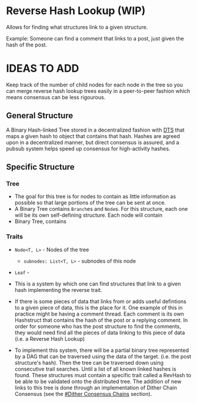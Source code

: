# Reverse Hash Lookup (WIP)

Allows for finding what structures link to a given structure.

Example: Someone can find a comment that links to a post, just given the hash of the post.

# IDEAS TO ADD
Keep track of the number of child nodes for each node in the tree so you can merge reverse hash lookup trees easily in a peer-to-peer fashion which means consensus can be less rigourous.

## General Structure

A Binary Hash-linked Tree stored in a decentralized fashion with [DTS](./directional-trail-search.md) that maps a given hash to object that contains that hash. Hashes are agreed upon in a decentralized manner, but direct consensus is assured, and a pubsub system helps speed up consensus for high-activity hashes.

## Specific Structure

### Tree
 - The goal for this tree is for nodes to contain as little information as possible so that large portions of the tree can be sent at once.
 - A Binary Tree contains `Branch`es and `Node`s. For this structure, each one will be its own self-defining structure. Each node will contain
 - Binary Tree, contains

### Traits

 - `Node<T, L>` - Nodes of the tree
   - `subnodes: List<T, L>` - subnodes of this node
 - `Leaf` - 

 - This is a system by which one can find structures that link to a given hash implementing the reverse trait.
 - If there is some pieces of data that links from or adds useful defintions to a given piece of data, this is the place for it. One example of this in practice might be having a comment thread. Each comment is its own Hashstruct that contains the hash of the post or a replying comment. In order for someone who has the post structure to find the comments, they would need find all the pieces of data linking to this piece of data (i.e. a Reverse Hash Lookup)
 - To implement this system, there will be a partial binary tree represented by a DAG that can be traversed using the data of the target. (i.e. the post structure's hash). Then the tree can be traversed down using consecutive trail searches. Until a list of all known linked hashes is found. These structures must contain a specific trait called a RevHash to be able to be validated onto the distributed tree. The addition of new links to this tree is done through an implementation of Dither Chain Consensus (see the [#Dither Consensus Chains](#dither-consensus-chains) section).